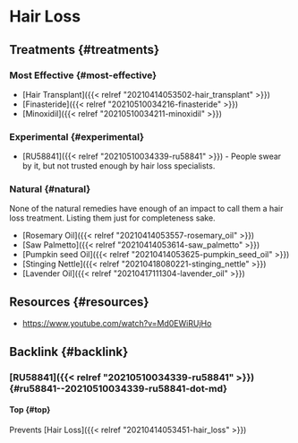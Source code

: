 # Hair Loss


## Treatments {#treatments}


### Most Effective {#most-effective}

-   [Hair Transplant]({{< relref "20210414053502-hair_transplant" >}})
-   [Finasteride]({{< relref "20210510034216-finasteride" >}})
-   [Minoxidil]({{< relref "20210510034211-minoxidil" >}})


### Experimental {#experimental}

-   [RU58841]({{< relref "20210510034339-ru58841" >}}) - People swear by it, but not trusted enough by hair loss specialists.


### Natural {#natural}

None of the natural remedies have enough of an impact to call them a hair loss treatment. Listing them just for completeness sake.

-   [Rosemary Oil]({{< relref "20210414053557-rosemary_oil" >}})
-   [Saw Palmetto]({{< relref "20210414053614-saw_palmetto" >}})
-   [Pumpkin seed Oil]({{< relref "20210414053625-pumpkin_seed_oil" >}})
-   [Stinging Nettle]({{< relref "20210418080221-stinging_nettle" >}})
-   [Lavender Oil]({{< relref "20210417111304-lavender_oil" >}})


## Resources {#resources}

-   <https://www.youtube.com/watch?v=Md0EWiRUjHo>


## Backlink {#backlink}


### [RU58841]({{< relref "20210510034339-ru58841" >}}) {#ru58841--20210510034339-ru58841-dot-md}


#### Top {#top}

Prevents [Hair Loss]({{< relref "20210414053451-hair_loss" >}})
